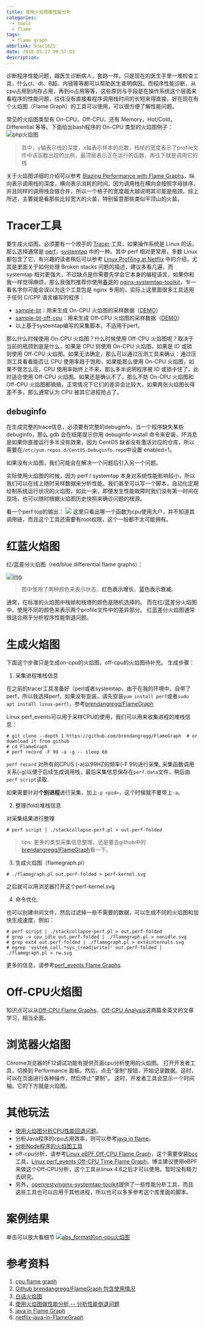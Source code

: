 ```yaml
---
title: 使用火焰图做性能分析
categories:
  - tools
  - flame
tags:
  - flame graph
abbrlink: 9cec1625
date: 2018-05-27 09:57:03
description:
---
```


诊断程序性能问题，跟医生诊断病人，套路一样。只是现在的医生手里一堆检查工具，什么ct、dt、B超、内镜等等都可以帮助医生查明病因。而程序性能诊断，从cpu占用到内存占用，再到io占用等等，这些原则与手段是在操作系统这个层面来看程序的性能问题，往往没有直接看程序调用栈时间的长短来得直接。好在现在有个火焰图（Flame Graph）的工具可以使用，可以很方便了解性能问题。
<!-- more -->

常见的火焰图类型有 On-CPU，Off-CPU，还有 Memory，Hot/Cold，Differential 等等。下面给出bash程序的 On-CPU 类型的火焰图例子：
![php火焰图](https://camo.githubusercontent.com/789f18134b375f4ef0ce667012aa7992bef365d5/687474703a2f2f7777772e6272656e64616e67726567672e636f6d2f466c616d654772617068732f6370752d626173682d666c616d6567726170682e737667)

> 其中，y轴表示栈的深度，x轴表示样本的总数，栈帧的宽度表示了profile文件中该函数出现的比例，最顶层表示正在运行的函数，再往下就是调用它的栈 

关于火焰图详细的介绍可以参考 [Blazing Performance with Flame Graphs](http://www.slideshare.net/brendangregg/blazing-performance-with-flame-graphs)，纵向表示调用栈的深度，横向表示消耗的时间。因为调用栈在横向会按照字母排序，并且同样的调用栈会做合并，所以一个格子的宽度越大越说明其可能是瓶颈。综上所述，主要就是看那些比较宽大的火苗，特别留意那些类似平顶山的火苗。 

# Tracer工具

要生成火焰图，必须要有一个顺手的 [Tracer](http://www.brendangregg.com/blog/2015-07-08/choosing-a-linux-tracer.html) 工具，如果操作系统是 Linux 的话，那么选择通常是 [perf](http://www.brendangregg.com/perf.html)，[systemtap](https://sourceware.org/systemtap/) 中的一种。其中 perf 相对更常用，多数 Linux 都包含了它，有兴趣的读者稍后可以参考 [Linux Profiling at Netflix](http://www.slideshare.net/brendangregg/scale2015-linux-perfprofiling) 中的介绍，尤其是里面关于如何处理 Broken stacks 问题的描述，建议多看几遍，而 systemtap 相对更强大，不过缺点是你需要先学会它本身的编程语言，如果你和我一样觉得麻烦，那么我强烈推荐你使用[春哥](http://weibo.com/agentzh)的 [nginx-systemtap-toolkit](https://github.com/openresty/nginx-systemtap-toolkit)，乍一看名字你可能会误以为这个工具包是 nginx 专用的，实际上这里面很多工具适用于任何 C/CPP 语言编写的程序：

- [sample-bt](https://github.com/openresty/nginx-systemtap-toolkit#sample-bt)：用来生成 On-CPU 火焰图的采样数据（[DEMO](http://openresty.org/download/user-flamegraph.svg)）
- [sample-bt-off-cpu](https://github.com/openresty/nginx-systemtap-toolkit#sample-bt-off-cpu)：用来生成 Off-CPU 火焰图的采样数据（[DEMO](http://agentzh.org/misc/flamegraph/off-cpu-lua-resty-mysql.svg)）
- 以上基于systemtap编写的采集脚本，不适用于perf。

那么什么时候使用 On-CPU 火焰图？什么时候使用 Off-CPU 火焰图呢？取决于当前的瓶颈到底是什么，如果是 CPU 则使用 On-CPU 火焰图，如果是 IO 或锁 则使用 Off-CPU 火焰图。如果无法确定，那么可以通过压测工具来确认：通过压测工具看看能否让 CPU 使用率趋于饱和，如果能那么使用 On-CPU 火焰图，如果不管怎么压，CPU 使用率始终上不来，那么多半说明程序被 IO 或锁卡住了，此时适合使用 Off-CPU 火焰图。如果还是确认不了，那么不妨 On-CPU 火焰图和 Off-CPU 火焰图都搞搞，正常情况下它们的差异会比较大，如果两张火焰图长得差不多，那么通常认为 CPU 被其它进程抢占了。

## debuginfo

在生成完整的trace信息，必须要有完整的debuginfo，当一个程序缺失某些debuginfo，那么 gdb 会在结尾提示你用 debuginfo-install 命令来安装，坏消息是如果你直接运行多半没有效果，因为 CentOS 缺省没有激活对应的仓库，所以需要在`/etc/yum.repos.d/CentOS-Debuginfo.repo`中设置 enabled=1。

如果没有火焰图，我们可能会在解决一个问题后引入另一个问题。

实际使用火焰图的时候，因为 perf / systemtap 本身对系统性能影响较小，所以我们可以在线上随时采样数据来分析性能，我们甚至可以写一个脚本，自动化定期绘制系统运行状况的火焰图，如此一来，即便发生性能故障时我们没有第一时间在现场，也可以随时根据火焰图历史快照来确诊问题的根源。

看一个perf top的输出：
![](use-flame-graph-debug/perf_top.png)
这里只看出哪一个函数为cpu使用大户，并不知道其调用链，而且这个工具还需要有root权限，这个一般都不太可能拥有。

# 红蓝火焰图

红/蓝差分火焰图（red/blue differential flame graphs）：

[![img](http://www.brendangregg.com/blog/images/2014/zfs-flamegraph-diff.svg)](http://www.brendangregg.com/blog/images/2014/zfs-flamegraph-diff.svg)

> 图中使用了两种颜色来表示状态，**红色表示增长**，**蓝色表示衰减**。 

通常，在标准的火焰图中栈帧和栈塔的颜色是随机选择的。 而在红/蓝差分火焰图中，使用不同的颜色来表示两个profile文件中的差异部分。 红蓝差分火焰图通常很适合用于分析程序性能倒退问题。

# 生成火焰图

下面这个步骤只是生成on-cpu的火焰图，off-cpu的火焰图待补充。
生成步骤：

1. 采集进程堆栈信息

在之前的tracer工具准备好（perl或者systemtap，由于在我的环境中，自带了perf，所以我选择perf，如果没有安装，请先安装`yum install perf`或者`sudo apt install linux-perf`），参考[brendangregg/FlameGraph](https://github.com/brendangregg/FlameGraph)

Linux perf_events可以用于采样CPU的使用，我们可以用来收集进程的堆栈信息：

```
# git clone --depth 1 https://github.com/brendangregg/FlameGraph  # or download it from github
# cd FlameGraph
# perf record -F 99 -a -g -- sleep 60
```

`perf record` 对所有的CPUS (-a)以99HZ的频率(-F 99)进行采集, 采集函数调用关系(-g)以便于后续生成调用栈，最后采集信息保存在`perf.data`文件，稍后由 `perf script`读取.

如果需要针对**个别进程**进行采集，加上`-p <pid>`，这个时候就不要带上`-a`。

2. 整理(fold)堆栈信息

对采集结果进行整理

```shell
# perf script | ./stackcollapse-perf.pl > out.perf-folded
```

> tips: 更多的类型采集信息整理，还是要去github中的[brendangregg/FlameGraph](https://github.com/brendangregg/FlameGraph)看一下。

3. 生成火焰图（flamegraph.pl）

```shell
# ./flamegraph.pl out.perf-folded > perf-kernel.svg
```

之后就可以用浏览器打开这个perf-kernel.svg

4. 命令优化

也可以创建中间文件，然后过滤掉一些不需要的数据，可以生成不同的火焰图和加快生成速度，例如：

```
# perf script | ./stackcollapse-perf.pl > out.perf-folded
# grep -v cpu_idle out.perf-folded | ./flamegraph.pl > nonidle.svg
# grep ext4 out.perf-folded | ./flamegraph.pl > ext4internals.svg
# egrep 'system_call.*sys_(read|write)' out.perf-folded | ./flamegraph.pl > rw.svg
```

更多的信息，请参考[perf_events Flame Graphs](http://www.brendangregg.com/perf.html#FlameGraphs).

# Off-CPU火焰图

知识点可以从[Off-CPU Flame Graphs](http://www.brendangregg.com/FlameGraphs/offcpuflamegraphs.html)、[Off-CPU Analysis](http://www.brendangregg.com/offcpuanalysis.html)这两篇全英文的文章学习，相当全面。

# 浏览器火焰图

Chrome浏览器的F12调试功能有提供页面cpu分析使用的火焰图。
打开开发者工具，切换到 Performance 面板。然后，点击"录制"按钮，开始记录数据。这时，可以在页面进行各种操作，然后停止"录制"。
这时，开发者工具会显示一个时间轴。它的下方就是火焰图。

# 其他玩法

- [使用火焰图分析CPU性能回退问题](https://linux.cn/article-4670-1.html)。
- 分析Java程序的cpu占用效率，则可以参考[java in flame](http://colobu.com/2016/08/10/Java-Flame-Graphs/)。
- [分析Node程序的火焰图工具](https://github.com/mapbox/flamebearer)
- off-cpu分析，请参考[Linux eBPF Off-CPU Flame Graph](http://www.brendangregg.com/blog/2016-01-20/ebpf-offcpu-flame-graph.html)，这个需要安装[bcc](https://github.com/iovisor/bcc)工具，[Linux perf_events Off-CPU Time Flame Graph](http://www.brendangregg.com/blog/2015-02-26/linux-perf-off-cpu-flame-graph.html)，博主建议使用eBPF来做这个Off-CPU分析，这个工具从linux 4.6之后才可以使用。暂时没有精力去研究。
- 另外，[openresty/nginx-systemtap-toolkit](https://github.com/openresty/nginx-systemtap-toolkit)提供了一些性能分析工具，而且这些工具也可以应用于其他进程，所以也可以多多参考这个库里面的脚本。

# 案例结果
<!-- 默认的![]()图片标签无法正常地显示svg，显示结果无法进行缩放和选择，改为embed标签并加大小 -->
<!-- embed width="700" src="/archives/9cec1625/perf-abs_format.svg" type="image/svg+xml"/></div -->
单击可以放大看细节
[![abs_format的on-cpu火焰图](perf-abs_format.svg)](9cec1625/perf-abs_format.svg)

# 参考资料

1. [cpu flame graph](http://www.brendangregg.com/FlameGraphs/cpuflamegraphs.html)
2. [Github brendangregg/FlameGraph 包含使用情况](https://github.com/brendangregg/FlameGraph)
3. [白话火焰图](https://huoding.com/2016/08/18/531)
4. [使用火焰图做性能分析 -- 分析性能倒退问题](http://neoremind.com/2017/09/%e4%bd%bf%e7%94%a8%e7%81%ab%e7%84%b0%e5%9b%be%e5%81%9a%e6%80%a7%e8%83%bd%e5%88%86%e6%9e%90/)
5. [java in Flame Graph](http://www.brendangregg.com/blog/2014-06-12/java-flame-graphs.html)
6. [netflix-java-in-FlameGraph](https://medium.com/netflix-techblog/java-in-flames-e763b3d32166)